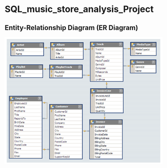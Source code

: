 # SQL_music_store_analysis_Project
## Entity-Relationship Diagram (ER Diagram)

![Database ER Diagram](https://github.com/CodeNinjaSatyam/SQL_music_store_analysis_Project/blob/main/ERD%20music%20database.png)
